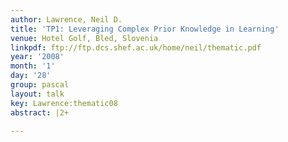 ```yaml
---
author: Lawrence, Neil D.
title: 'TP1: Leveraging Complex Prior Knowledge in Learning'
venue: Hotel Golf, Bled, Slovenia
linkpdf: ftp://ftp.dcs.shef.ac.uk/home/neil/thematic.pdf
year: '2008'
month: '1'
day: '28'
group: pascal
layout: talk
key: Lawrence:thematic08
abstract: |2+

---
```

